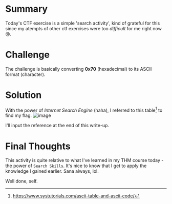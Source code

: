 # Summary
Today's CTF exercise is a simple 'search activity', kind of grateful for this since my atempts of other ctf exercises were too *difficult* for me right now 😢.

# Challenge
The challenge is basically converting **0x70** (hexadecimal) to its ASCII format (character).

# Solution
With the power of *Internet Search Engine* (haha), I referred to this table[^1] to find my flag.
![image](https://github.com/user-attachments/assets/695d697e-d508-4030-bf59-03d27d082d0c)

I'll input the reference at the end of this write-up.

# Final Thoughts

This activity is quite relative to what I've learned in my THM course today - the power of `Search Skills`. It's nice to know that I get to apply the knowledge I gained earlier. Sana always, lol.

Well done, self.

[^1]: https://www.systutorials.com/ascii-table-and-ascii-code/
